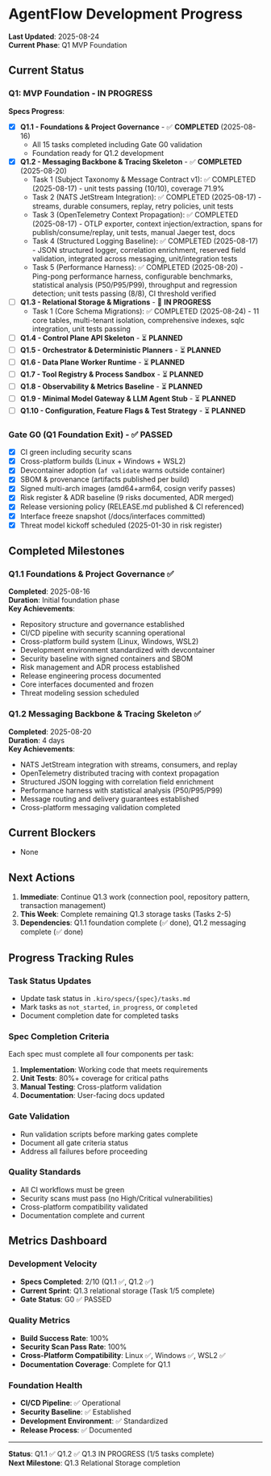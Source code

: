 # AgentFlow Development Progress

**Last Updated**: 2025-08-24  
**Current Phase**: Q1 MVP Foundation

## Current Status

### Q1: MVP Foundation - **IN PROGRESS**

**Specs Progress**:
- [x] **Q1.1 - Foundations & Project Governance** - ✅ **COMPLETED** (2025-08-16)
  - All 15 tasks completed including Gate G0 validation
  - Foundation ready for Q1.2 development
- [x] **Q1.2 - Messaging Backbone & Tracing Skeleton** - ✅ **COMPLETED** (2025-08-20)
  - Task 1 (Subject Taxonomy & Message Contract v1): ✅ COMPLETED (2025-08-17) - unit tests passing (10/10), coverage 71.9%
  - Task 2 (NATS JetStream Integration): ✅ COMPLETED (2025-08-17) - streams, durable consumers, replay, retry policies, unit tests
  - Task 3 (OpenTelemetry Context Propagation): ✅ COMPLETED (2025-08-17) - OTLP exporter, context injection/extraction, spans for publish/consume/replay, unit tests, manual Jaeger test, docs
  - Task 4 (Structured Logging Baseline): ✅ COMPLETED (2025-08-17) - JSON structured logger, correlation enrichment, reserved field validation, integrated across messaging, unit/integration tests
  - Task 5 (Performance Harness): ✅ COMPLETED (2025-08-20) - Ping-pong performance harness, configurable benchmarks, statistical analysis (P50/P95/P99), throughput and regression detection; unit tests passing (8/8), CI threshold verified
- [ ] **Q1.3 - Relational Storage & Migrations** - 🔄 **IN PROGRESS**
  - Task 1 (Core Schema Migrations): ✅ COMPLETED (2025-08-24) - 11 core tables, multi-tenant isolation, comprehensive indexes, sqlc integration, unit tests passing
- [ ] **Q1.4 - Control Plane API Skeleton** - ⏳ **PLANNED**
- [ ] **Q1.5 - Orchestrator & Deterministic Planners** - ⏳ **PLANNED**
- [ ] **Q1.6 - Data Plane Worker Runtime** - ⏳ **PLANNED**
- [ ] **Q1.7 - Tool Registry & Process Sandbox** - ⏳ **PLANNED**
- [ ] **Q1.8 - Observability & Metrics Baseline** - ⏳ **PLANNED**
- [ ] **Q1.9 - Minimal Model Gateway & LLM Agent Stub** - ⏳ **PLANNED**
- [ ] **Q1.10 - Configuration, Feature Flags & Test Strategy** - ⏳ **PLANNED**

### Gate G0 (Q1 Foundation Exit) - ✅ **PASSED**
- [x] CI green including security scans
- [x] Cross-platform builds (Linux + Windows + WSL2)
- [x] Devcontainer adoption (`af validate` warns outside container)
- [x] SBOM & provenance (artifacts published per build)
- [x] Signed multi-arch images (amd64+arm64, cosign verify passes)
- [x] Risk register & ADR baseline (9 risks documented, ADR merged)
- [x] Release versioning policy (RELEASE.md published & CI referenced)
- [x] Interface freeze snapshot (/docs/interfaces committed)
- [x] Threat model kickoff scheduled (2025-01-30 in risk register)

## Completed Milestones

### Q1.1 Foundations & Project Governance ✅
**Completed**: 2025-08-16  
**Duration**: Initial foundation phase  
**Key Achievements**:
- Repository structure and governance established
- CI/CD pipeline with security scanning operational
- Cross-platform build system (Linux, Windows, WSL2)
- Development environment standardized with devcontainer
- Security baseline with signed containers and SBOM
- Risk management and ADR process established
- Release engineering process documented
- Core interfaces documented and frozen
- Threat modeling session scheduled

### Q1.2 Messaging Backbone & Tracing Skeleton ✅
**Completed**: 2025-08-20  
**Duration**: 4 days  
**Key Achievements**:
- NATS JetStream integration with streams, consumers, and replay
- OpenTelemetry distributed tracing with context propagation
- Structured JSON logging with correlation field enrichment
- Performance harness with statistical analysis (P50/P95/P99)
- Message routing and delivery guarantees established
- Cross-platform messaging validation completed

## Current Blockers
- None

## Next Actions
1. **Immediate**: Continue Q1.3 work (connection pool, repository pattern, transaction management)
2. **This Week**: Complete remaining Q1.3 storage tasks (Tasks 2-5)
3. **Dependencies**: Q1.1 foundation complete (✅ done), Q1.2 messaging complete (✅ done)

## Progress Tracking Rules

### Task Status Updates
- Update task status in `.kiro/specs/{spec}/tasks.md`
- Mark tasks as `not_started`, `in_progress`, or `completed`
- Document completion date for completed tasks

### Spec Completion Criteria
Each spec must complete all four components per task:
1. **Implementation**: Working code that meets requirements
2. **Unit Tests**: 80%+ coverage for critical paths
3. **Manual Testing**: Cross-platform validation
4. **Documentation**: User-facing docs updated

### Gate Validation
- Run validation scripts before marking gates complete
- Document all gate criteria status
- Address all failures before proceeding

### Quality Standards
- All CI workflows must be green
- Security scans must pass (no High/Critical vulnerabilities)
- Cross-platform compatibility validated
- Documentation complete and current

## Metrics Dashboard

### Development Velocity
- **Specs Completed**: 2/10 (Q1.1 ✅, Q1.2 ✅)
- **Current Sprint**: Q1.3 relational storage (Task 1/5 complete)
- **Gate Status**: G0 ✅ PASSED

### Quality Metrics
- **Build Success Rate**: 100%
- **Security Scan Pass Rate**: 100%
- **Cross-Platform Compatibility**: Linux ✅, Windows ✅, WSL2 ✅
- **Documentation Coverage**: Complete for Q1.1

### Foundation Health
- **CI/CD Pipeline**: ✅ Operational
- **Security Baseline**: ✅ Established
- **Development Environment**: ✅ Standardized
- **Release Process**: ✅ Documented

---

**Status**: Q1.1 ✅ Q1.2 ✅ Q1.3 IN PROGRESS (1/5 tasks complete)  
**Next Milestone**: Q1.3 Relational Storage completion